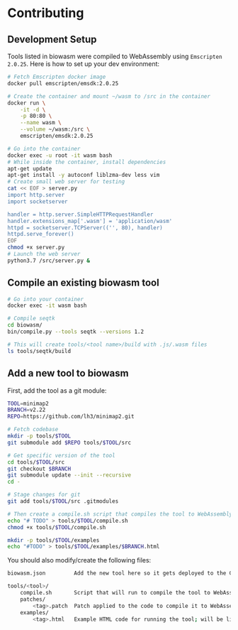 # Contributing

## Development Setup

Tools listed in biowasm were compiled to WebAssembly using `Emscripten 2.0.25`. Here is how to set up your dev environment:

```bash
# Fetch Emscripten docker image
docker pull emscripten/emsdk:2.0.25

# Create the container and mount ~/wasm to /src in the container
docker run \
    -it -d \
    -p 80:80 \
    --name wasm \
    --volume ~/wasm:/src \
    emscripten/emsdk:2.0.25

# Go into the container
docker exec -u root -it wasm bash
# While inside the container, install dependencies
apt-get update
apt-get install -y autoconf liblzma-dev less vim
# Create small web server for testing
cat << EOF > server.py
import http.server
import socketserver

handler = http.server.SimpleHTTPRequestHandler
handler.extensions_map['.wasm'] = 'application/wasm'
httpd = socketserver.TCPServer(('', 80), handler)
httpd.serve_forever()
EOF
chmod +x server.py
# Launch the web server
python3.7 /src/server.py &
```


## Compile an existing biowasm tool

```bash
# Go into your container
docker exec -it wasm bash

# Compile seqtk
cd biowasm/
bin/compile.py --tools seqtk --versions 1.2

# This will create tools/<tool name>/build with .js/.wasm files
ls tools/seqtk/build
```


## Add a new tool to biowasm

First, add the tool as a git module:

```bash
TOOL=minimap2
BRANCH=v2.22
REPO=https://github.com/lh3/minimap2.git

# Fetch codebase
mkdir -p tools/$TOOL
git submodule add $REPO tools/$TOOL/src

# Get specific version of the tool
cd tools/$TOOL/src
git checkout $BRANCH
git submodule update --init --recursive
cd -

# Stage changes for git
git add tools/$TOOL/src .gitmodules

# Then create a compile.sh script that compiles the tool to WebAssembly
echo "# TODO" > tools/$TOOL/compile.sh
chmod +x tools/$TOOL/compile.sh

mkdir -p tools/$TOOL/examples
echo "#TODO" > tools/$TOOL/examples/$BRANCH.html
```

You should also modify/create the following files:

```bash
biowasm.json         Add the new tool here so it gets deployed to the CDN

tools/<tool>/
    compile.sh       Script that will run to compile the tool to WebAssembly (use `$EM_FLAGS` for common flags)
    patches/    
        <tag>.patch  Patch applied to the code to compile it to WebAssembly; branch- or tag-specific (optional)
    examples/
        <tag>.html   Example HTML code for running the tool; will be listed on biowasm.com (optional)
```
